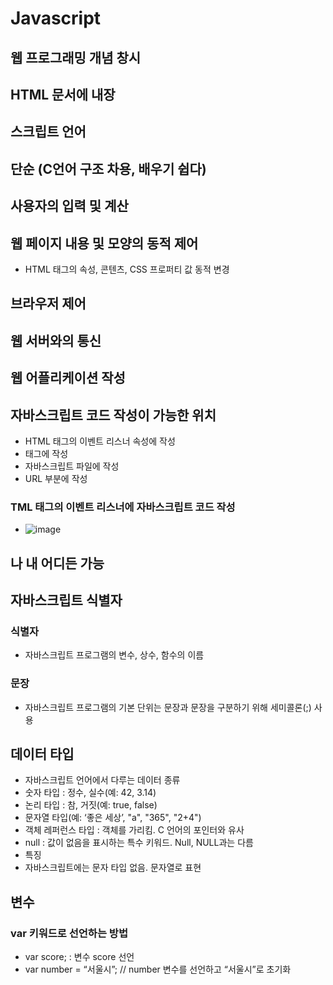 # Javascript
## 웹 프로그래밍 개념 창시
## HTML 문서에 내장
## 스크립트 언어
## 단순 (C언어 구조 차용, 배우기 쉽다)
## 사용자의 입력 및 계산
## 웹 페이지 내용 및 모양의 동적 제어
* HTML 태그의 속성, 콘텐츠, CSS 프로퍼티 값 동적 변경
## 브라우저 제어
## 웹 서버와의 통신
## 웹 어플리케이션 작성
## 자바스크립트 코드 작성이 가능한 위치 
* HTML 태그의 이벤트 리스너 속성에 작성
* <script></script> 태그에 작성
* 자바스크립트 파일에 작성
* URL 부분에 작성
### TML 태그의 이벤트 리스너에 자바스크립트 코드 작성
* ![image](https://user-images.githubusercontent.com/120435947/219526250-02f09b56-86ab-4cc1-90e7-3c517d697e7e.png)
## <head></head>나 <body></body> 내 어디든 가능
## 자바스크립트 식별자
### 식별자
* 자바스크립트 프로그램의 변수, 상수, 함수의 이름
### 문장
* 자바스크립트 프로그램의 기본 단위는 문장과 문장을 구분하기 위해 세미콜론(;) 사용
## 데이터 타입
* 자바스크립트 언어에서 다루는 데이터 종류
* 숫자 타입 : 정수, 실수(예: 42, 3.14)
* 논리 타입 : 참, 거짓(예: true, false)
* 문자열 타입(예: ‘좋은 세상’, "a", "365", "2+4")
* 객체 레퍼런스 타입 : 객체를 가리킴. C 언어의 포인터와 유사
* null : 값이 없음을 표시하는 특수 키워드. Null, NULL과는 다름
* 특징
* 자바스크립트에는 문자 타입 없음. 문자열로 표현
## 변수
### var 키워드로 선언하는 방법
* var score; : 변수 score 선언
* var number = “서울시”; // number 변수를 선언하고 “서울시”로 초기화

